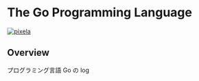 # The Go Programming Language
[![pixela][pixela-badge]][pixela]

[pixela-badge]: https://pixe.la/v1/users/m3y/graphs/gopl?mode=badge
[pixela]: https://pixe.la/v1/users/m3y/graphs/gopl.html

## Overview
プログラミング言語 Go の log
